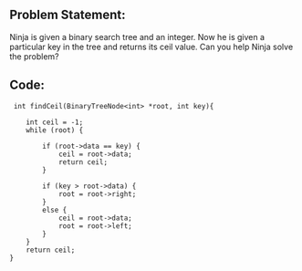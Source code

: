 ## Problem Statement:

Ninja is given a binary search tree and an integer. Now he is given a particular key in the tree and returns its ceil value. Can you help Ninja solve the problem?


## Code:

~~~~
 int findCeil(BinaryTreeNode<int> *root, int key){

	int ceil = -1; 
    while (root) {

        if (root->data == key) {
            ceil = root->data;
            return ceil;
        }
 
        if (key > root->data) {
            root = root->right;
        }
        else {
            ceil = root->data; 
            root = root->left;
        }
    }
    return ceil; 
}
~~~~

